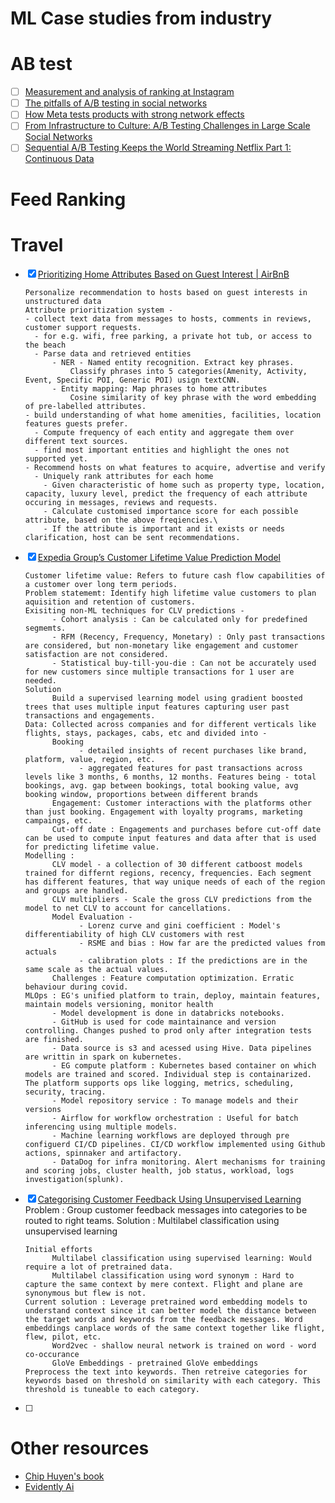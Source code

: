 # ML Case studies from industry

# AB test
- [ ] [Measurement and analysis of ranking at Instagram](https://www.facebook.com/watch/?v=1856120757994353)
- [ ] [The pitfalls of A/B testing in social networks](https://tech.okcupid.com/the-pitfalls-of-a-b-testing-in-social-networks-17d631d7b20d)
- [ ] [How Meta tests products with strong network effects](https://medium.com/@AnalyticsAtMeta/how-meta-tests-products-with-strong-network-effects-96003a056c2c)
- [ ] [From Infrastructure to Culture: A/B Testing Challenges in Large Scale Social Networks ](dl.acm.org/doi/10.1145/2783258.2788602)
- [ ] [Sequential A/B Testing Keeps the World Streaming Netflix Part 1: Continuous Data](https://netflixtechblog.com/sequential-a-b-testing-keeps-the-world-streaming-netflix-part-1-continuous-data-cba6c7ed49df)
# Feed Ranking



# Travel
- [x] [Prioritizing Home Attributes Based on Guest Interest | AirBnB](https://medium.com/airbnb-engineering/prioritizing-home-attributes-based-on-guest-interest-3c49b827e51a)

      Personalize recommendation to hosts based on guest interests in unstructured data
      Attribute prioritization system -
      - collect text data from messages to hosts, comments in reviews, customer support requests.
        - for e.g. wifi, free parking, a private hot tub, or access to the beach
        - Parse data and retrieved entities
            - NER - Named entity recognition. Extract key phrases.
                Classify phrases into 5 categories(Amenity, Activity, Event, Specific POI, Generic POI) usign textCNN.
            - Entity mapping: Map phrases to home attributes
                Cosine similarity of key phrase with the word embedding of pre-labelled attributes.
      - build understanding of what home amenities, facilities, location features guests prefer.
        - Compute frequency of each entity and aggregate them over different text sources.
        - find most important entities and highlight the ones not supported yet.
      - Recommend hosts on what features to acquire, advertise and verify
        - Uniquely rank attributes for each home
          - Given characteristic of home such as property type, location, capacity, luxury level, predict the frequency of each attribute occuring in messages, reviews and requests.
          - Calculate customised importance score for each possible attribute, based on the above freqiencies.\
          - If the attribute is important and it exists or needs clarification, host can be sent recommendations.
- [x] [Expedia Group’s Customer Lifetime Value Prediction Model](https://medium.com/expedia-group-tech/expedia-groups-customer-lifetime-value-prediction-model-7927cdd44342)

      Customer lifetime value: Refers to future cash flow capabilities of a customer over long term periods.
      Problem statememt: Identify high lifetime value customers to plan aquisition and retention of customers.
      Exisiting non-ML techniques for CLV predictions -
            - Cohort analysis : Can be calculated only for predefined segmemts.
            - RFM (Recency, Frequency, Monetary) : Only past transactions are considered, but non-monetary like engagement and customer satisfaction are not considered.
            - Statistical buy-till-you-die : Can not be accurately used for new customers since multiple transactions for 1 user are needed.
      Solution
            Build a supervised learning model using gradient boosted trees that uses multiple input features capturing user past transactions and engagements.
      Data: Collected across companies and for different verticals like flights, stays, packages, cabs, etc and divided into -
            Booking
                  - detailed insights of recent purchases like brand, platform, value, region, etc.
                  - aggregated features for past transactions across levels like 3 months, 6 months, 12 months. Features being - total bookings, avg. gap between bookings, total booking value, avg booking window, proportions between different brands 
            Engagement: Customer interactions with the platforms other than just booking. Engagement with loyalty programs, marketing campaings, etc.
            Cut-off date : Engagements and purchases before cut-off date can be used to compute input features and data after that is used for predicting lifetime value.
      Modelling :
            CLV model - a collection of 30 different catboost models trained for differnt regions, recency, frequencies. Each segment has different features, that way unique needs of each of the region and groups are handled.
            CLV multipliers - Scale the gross CLV predictions from the model to net CLV to account for cancellations.
            Model Evaluation -
                  - Lorenz curve and gini coefficient : Model's differentiability of high CLV customers with rest
                  - RSME and bias : How far are the predicted values from actuals
                  - calibration plots : If the predictions are in the same scale as the actual values.
            Challenges : Feature computation optimization. Erratic behaviour during covid.
      MLOps : EG's unified platform to train, deploy, maintain features, maintain models versioning, monitor health
            - Model development is done in databricks notebooks.
            - GitHub is used for code maintainance and version controlling. Changes pushed to prod only after integration tests are finished.
            - Data source is s3 and acessed using Hive. Data pipelines are writtin in spark on kubernetes.
            - EG compute platform : Kubernetes based container on which models are trained and scored. Individual step is containarized. The platform supports ops like logging, metrics, scheduling, security, tracing.
            - Model repository service : To manage models and their versions
            - Airflow for workflow orchestration : Useful for batch inferencing using multiple models.
            - Machine learning workflows are deployed through pre configuerd CI/CD pipelines. CI/CD workflow implemented using Github actions, spinnaker and artifactory.
            - DataDog for infra monitoring. Alert mechanisms for training and scoring jobs, cluster health, job status, workload, logs investigation(splunk).
       
- [x] [Categorising Customer Feedback Using Unsupervised Learning](https://medium.com/expedia-group-tech/categorising-customer-feedback-using-unsupervised-learning-8608c1e62d48)
      Problem : Group customer feedback messages into categories to be routed to right teams.
      Solution : Multilabel classification using unsupervised learning

      Initial efforts
            Multilabel classification using supervised learning: Would require a lot of pretrained data.
            Multilabel classification using word synonym : Hard to capture the same context by mere context. Flight and plane are synonymous but flew is not.
      Current solution : Leverage pretrained word embedding models to understand context since it can better model the distance between the target words and keywords from the feedback messages. Word embeddings canplace words of the same context together like flight, flew, pilot, etc.
            Word2vec - shallow neural network is trained on word - word co-occurance
            GloVe Embeddings - pretrained GloVe embeddings
      Preprocess the text into keywords. Then retreive categories for keywords based on threshold on similarity with each category. This threshold is tuneable to each category.
            
- [ ] 
# Other resources
- [Chip Huyen's book](https://github.com/chiphuyen/machine-learning-systems-design/blob/master/content/case-studies.md)
- [Evidently Ai](https://www.evidentlyai.com/ml-system-design)
